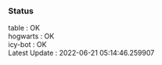 ### Status


table : OK  
hogwarts : OK  
icy-bot : OK  
Latest Update : 2022-06-21 05:14:46.259907
